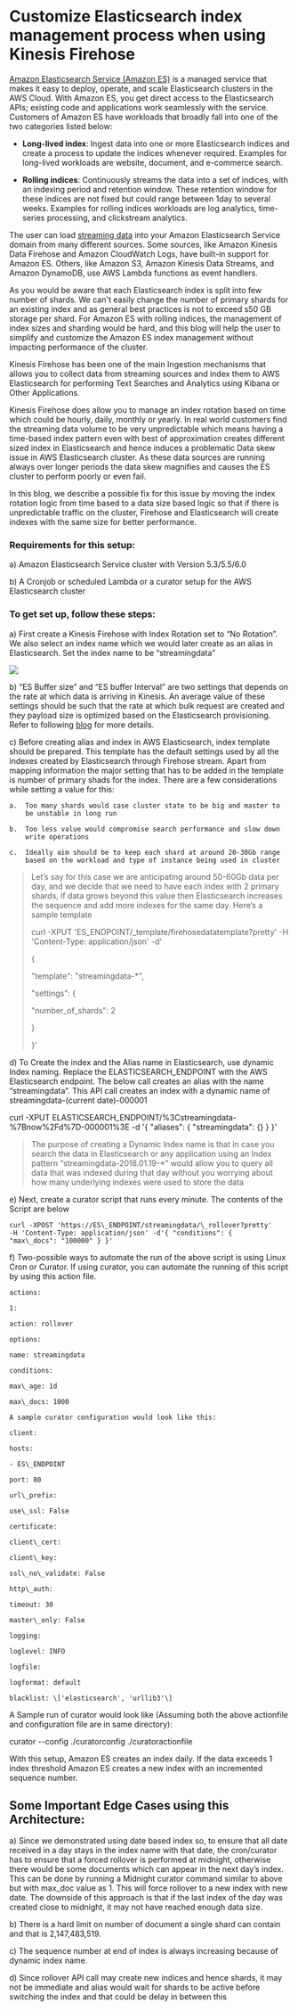 # Customize Elasticsearch index management process when using Kinesis Firehose 

[Amazon Elasticsearch Service (Amazon ES)](https://aws.amazon.com/elasticsearch-service/) is a managed service that makes
it easy to deploy, operate, and scale Elasticsearch clusters in the AWS
Cloud. With Amazon ES, you get direct access to the Elasticsearch APIs;
existing code and applications work seamlessly with the service.
Customers of Amazon ES have workloads that broadly fall into one of the
two categories listed below:

-   **Long-lived index**: Ingest data into one or more Elasticsearch
    indices and create a process to update the indices
    whenever required. Examples for long-lived workloads are website,
    document, and e-commerce search.

-   **Rolling indices**: Continuously streams the data into a set of
    indices, with an indexing period and retention window. These
    retention window for these indices are not fixed but could range
    between 1day to several weeks. Examples for rolling indices
    workloads are log analytics, time-series processing, and
    clickstream analytics.

The user can load [streaming
data](http://aws.amazon.com/streaming-data/) into your Amazon
Elasticsearch Service domain from many different sources. Some sources,
like Amazon Kinesis Data Firehose and Amazon CloudWatch Logs, have
built-in support for Amazon ES. Others, like Amazon S3, Amazon Kinesis
Data Streams, and Amazon DynamoDB, use AWS Lambda functions as event
handlers.

As you would be aware that each Elasticsearch index is split into few
number of shards. We can't easily change the number of primary shards
for an existing index and as general best practices is not to exceed s50
GB storage per shard. For Amazon ES with rolling indices, the management
of index sizes and sharding would be hard, and this blog will help the
user to simplify and customize the Amazon ES index management without
impacting performance of the cluster.

Kinesis Firehose has been one of the main Ingestion mechanisms that
allows you to collect data from streaming sources and index them to AWS
Elasticsearch for performing Text Searches and Analytics using Kibana or
Other Applications.

Kinesis Firehose does allow you to manage an index rotation based on time which could be hourly, daily,
monthly or yearly. In real world customers find the streaming data
volume to be very unpredictable which means having a time-based index
pattern even with best of approximation creates different sized index in
Elasticsearch and hence induces a problematic Data skew issue in AWS
Elasticsearch cluster. As these data sources are running always over
longer periods the data skew magnifies and causes the ES cluster to
perform poorly or even fail.

In this blog, we describe a possible fix for this issue by moving the index
rotation logic from time based to a data size based logic so that if
there is unpredictable traffic on the cluster, Firehose and
Elasticsearch will create indexes with the same size for better performance. 

### Requirements for this setup:

a)  Amazon Elasticsearch Service cluster with Version 5.3/5.5/6.0

b)  A Cronjob or scheduled Lambda or a curator setup for the AWS Elasticsearch cluster

### To get set up, follow these steps:

a)  First create a Kinesis Firehose with Index Rotation set to
    “No Rotation”. We also select an index name which we would later
    create as an alias in Elasticsearch. Set the index name to be
    “streamingdata”

![](media/firehouse_dest.png)

b)  “ES Buffer size” and “ES buffer Interval” are two settings that
    depends on the rate at which data is arriving in Kinesis. An average
    value of these settings should be such that the rate at which bulk
    request are created and they payload size is optimized based on the
    Elasticsearch provisioning. Refer to following [blog](https://aws.amazon.com/blogs/database/send-apache-web-logs-to-amazon-elasticsearch-service-with-kinesis-firehose/ ) for more details. 

c)  Before creating alias and index in AWS Elasticsearch, index template
    should be prepared. This template has the default settings used by
    all the indexes created by Elasticsearch through Firehose stream.
    Apart from mapping information the major setting that has to be
    added in the template is number of primary shads for the index.
    There are a few considerations while setting a value for this:

    a.  Too many shards would case cluster state to be big and master to
        be unstable in long run

    b.  Too less value would compromise search performance and slow down
        write operations

    c.  Ideally aim should be to keep each shard at around 20-30Gb range
        based on the workload and type of instance being used in cluster

> Let’s say for this case we are anticipating around 50-60Gb data per
> day, and we decide that we need to have each index with 2 primary
> shards, if data grows beyond this value then Elasticsearch increases
> the sequence and add more indexes for the same day. Here’s a sample
> template
>
> curl -XPUT 'ES\_ENDPOINT/\_template/firehosedatatemplate?pretty' -H
> 'Content-Type: application/json' -d'
>
> {
>
> "template": "streamingdata-\*",
>
> "settings": {
>
> "number\_of\_shards": 2
>
> }
>
> }'

d)  To Create the index and the Alias name in Elasticsearch, use dynamic
    Index naming. Replace the ELASTICSEARCH\_ENDPOINT with the AWS
    Elasticsearch endpoint. The below call creates an alias with the
    name “streamingdata”. This API call creates an index with a dynamic
    name of streamingdata-(current date)-000001

curl -XPUT
ELASTICSEARCH\_ENDPOINT/%3Cstreamingdata-%7Bnow%2Fd%7D-000001%3E -d '{
"aliases": { "streamingdata": {} } }'

> The purpose of creating a Dynamic Index name is that in case you
> search the data in Elasticsearch or any application using an Index
> pattern “streamingdata-2018.01.19-\*” would allow you to query all
> data that was indexed during that day without you worrying about how
> many underlying indexes were used to store the data

e)  Next, create a curator script that runs every minute. The contents
    of the Script are below

    curl -XPOST 'https://ES\_ENDPOINT/streamingdata/\_rollover?pretty'
    -H 'Content-Type: application/json' -d'{ "conditions": {
    "max\_docs": "100000" } }'

f)  Two-possible ways to automate the run of the above script is using
    Linux Cron or Curator. If using curator, you can automate the
    running of this script by using this action file.

    actions:

    1:

    action: rollover

    options:

    name: streamingdata

    conditions:

    max\_age: 1d

    max\_docs: 1000

    A sample curator configuration would look like this:

    client:

    hosts:

    - ES\_ENDPOINT

    port: 80

    url\_prefix:

    use\_ssl: False

    certificate:

    client\_cert:

    client\_key:

    ssl\_no\_validate: False

    http\_auth:

    timeout: 30

    master\_only: False

    logging:

    loglevel: INFO

    logfile:

    logformat: default

    blacklist: \['elasticsearch', 'urllib3'\]

A Sample run of curator would look like (Assuming both the above
actionfile and configuration file are in same directory):

curator --config ./curatorconfig ./curatoractionfile

With this setup, Amazon ES creates an index daily. If the data exceeds 1
index threshold Amazon ES creates a new index with an incremented
sequence number.

## Some Important Edge Cases using this Architecture:

a)  Since we demonstrated using date based index so, to ensure that all
    date received in a day stays in the index name with that date, the
    cron/curator has to ensure that a forced rollover is performed at
    midnight, otherwise there would be some documents which can appear
    in the next day’s index. This can be done by running a Midnight
    curator command similar to above but with max\_doc value as 1. This
    will force rollover to a new index with new date. The downside of
    this approach is that if the last index of the day was created close
    to midnight, it may not have reached enough data size.

b)  There is a hard limit on number of document a single shard can
    contain and that is 2,147,483,519.

c)  The sequence number at end of index is always increasing because of
    dynamic index name.

d)  Since rollover API call may create new indices and hence shards, it
    may not be immediate and alias would wait for shards to be active
    before switching the index and that could be delay in between this
